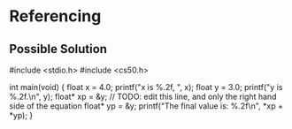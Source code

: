 # Referencing

## Possible Solution
#include <stdio.h>
#include <cs50.h>

int main(void)
{
    float x = 4.0;
    printf("x is %.2f, ", x);
    float y = 3.0;
    printf("y is %.2f.\n", y);
    float* xp = &y; // TODO: edit this line, and only the right hand side of the equation
    float* yp = &y;
    printf("The final value is: %.2f\n", *xp + *yp);
}
```